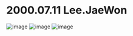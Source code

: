 # 2000.07.11 Lee.JaeWon
![image](https://github.com/Yited/colabo/assets/144079863/41757668-9f35-4a25-a589-bf24b4b759fb)
![image](https://github.com/Yited/colabo/assets/144079863/12a4f80e-dcf6-4984-938e-5dcfdb843948)
![image](https://github.com/Yited/colabo/assets/144079863/6e2ea8c1-6884-488b-b45f-4d22fd09d2a5)
